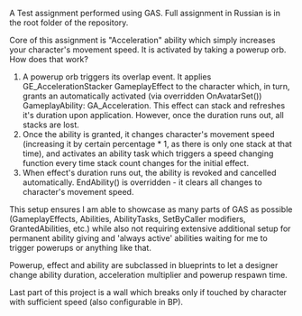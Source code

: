 A Test assignment performed using GAS. Full assignment in Russian is in the root folder of the repository.

Core of this assignment is "Acceleration" ability which simply increases your character's movement speed. It is activated by taking a powerup orb. How does that work?
1) A powerup orb triggers its overlap event. It applies GE_AccelerationStacker GameplayEffect to the character which, in turn, grants an automatically activated (via overridden OnAvatarSet()) 
GameplayAbility: GA_Acceleration. This effect can stack and refreshes it's duration upon application. However, once the duration runs out, all stacks are lost.
2) Once the ability is granted, it changes character's movement speed (increasing it by certain percentage * 1, as there is only one stack at that time), and activates an ability task which 
triggers a speed changing function every time stack count changes for the initial effect.
3) When effect's duration runs out, the ability is revoked and cancelled automatically. EndAbility() is overridden - it clears all changes to character's movement speed.

This setup ensures I am able to showcase as many parts of GAS as possible (GameplayEffects, Abilities, AbilityTasks, SetByCaller modifiers, GrantedAbilities, etc.) while also not requiring 
extensive additional setup for permanent ability giving and 'always active' abilities waiting for me to trigger powerups or anything like that.

Powerup, effect and ability are subclassed in blueprints to let a designer change ability duration, acceleration multiplier and powerup respawn time.

Last part of this project is a wall which breaks only if touched by character with sufficient speed (also configurable in BP). 